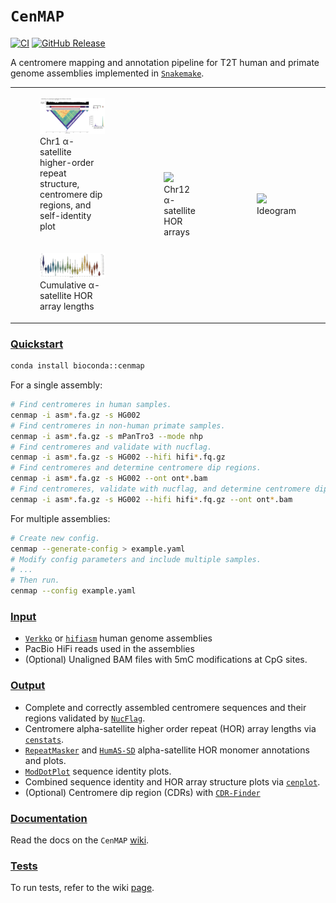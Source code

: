 # `CenMAP`
[![CI](https://github.com/logsdon-lab/hgsvc3/actions/workflows/main.yml/badge.svg)](https://github.com/logsdon-lab/hgsvc3/actions/workflows/main.yml)
[![GitHub Release](https://img.shields.io/github/v/release/logsdon-lab/CenMAP)](https://github.com/logsdon-lab/CenMAP/releases)

A centromere mapping and annotation pipeline for T2T human and primate genome assemblies implemented in [`Snakemake`](https://snakemake.github.io/).

<table>
  <tr>
    <td>
      <figure>
        <img src="docs/HG02106_chr1_haplotype1-0000039:121376246-127617695.png" width="100%">
        <br>
        <figcaption>
          Chr1 α-satellite higher-order repeat structure, centromere dip regions, and self-identity plot
        </figcaption>
      </figure>
    </td>
    <td rowspan="2">
      <figure>
        <img src="docs/hprc_subset_chr12.png" width="50%">
        <br>
        <figcaption>Chr12 α-satellite HOR arrays</figcaption>
      </figure>
    </td>
    <td rowspan="2">
      <figure>
        <img src="docs/ideogram.png" width="80%">
        <br>
        <figcaption>Ideogram</figcaption>
      </figure>
    </td>
  </tr>
  <tr>
    <td>
      <figure>
          <img src="docs/hprc_subset_as_hor_array_length.png" width="100%">
          <br>
          <figcaption>Cumulative α-satellite HOR array lengths</figcaption>
      </figure>
    </td>
  </tr>
</table>

### [Quickstart](https://github.com/logsdon-lab/CenMAP/wiki/4.-Usage)

```bash
conda install bioconda::cenmap
```

For a single assembly:
```bash
# Find centromeres in human samples.
cenmap -i asm*.fa.gz -s HG002
# Find centromeres in non-human primate samples.
cenmap -i asm*.fa.gz -s mPanTro3 --mode nhp
# Find centromeres and validate with nucflag.
cenmap -i asm*.fa.gz -s HG002 --hifi hifi*.fq.gz
# Find centromeres and determine centromere dip regions.
cenmap -i asm*.fa.gz -s HG002 --ont ont*.bam
# Find centromeres, validate with nucflag, and determine centromere dip regions.
cenmap -i asm*.fa.gz -s HG002 --hifi hifi*.fq.gz --ont ont*.bam
```

For multiple assemblies:
```bash
# Create new config.
cenmap --generate-config > example.yaml
# Modify config parameters and include multiple samples.
# ...
# Then run.
cenmap --config example.yaml
```

### [Input](https://github.com/logsdon-lab/CenMAP/wiki/2.-Getting-Started#data)
* [`Verkko`](https://github.com/marbl/verkko) or [`hifiasm`](https://github.com/chhylp123/hifiasm) human genome assemblies
* PacBio HiFi reads used in the assemblies
* (Optional) Unaligned BAM files with 5mC modifications at CpG sites.

### [Output](https://github.com/logsdon-lab/CenMAP/wiki/5.-Output)
* Complete and correctly assembled centromere sequences and their regions validated by [`NucFlag`](https://github.com/logsdon-lab/NucFlag).
* Centromere alpha-satellite higher order repeat (HOR) array lengths via [`censtats`](https://github.com/logsdon-lab/CenStats).
* [`RepeatMasker`](https://www.repeatmasker.org/) and [`HumAS-SD`](https://github.com/logsdon-lab/Snakemake-HumAS-SD) alpha-satellite HOR monomer annotations and plots.
* [`ModDotPlot`](https://github.com/marbl/ModDotPlot) sequence identity plots.
* Combined sequence identity and HOR array structure plots via [`cenplot`](https://github.com/logsdon-lab/cenplot).
* (Optional) Centromere dip region (CDRs) with [`CDR-Finder`](https://github.com/koisland/CDR-Finder)

### [Documentation](https://github.com/logsdon-lab/CenMAP/wiki)
Read the docs on the `CenMAP` [wiki](https://github.com/logsdon-lab/CenMAP/wiki).

### [Tests](https://github.com/logsdon-lab/CenMAP/wiki/6.-Test)
To run tests, refer to the wiki [page](https://github.com/logsdon-lab/CenMAP/wiki/6.-Test).
